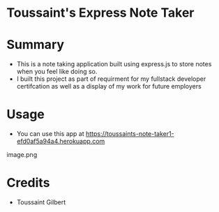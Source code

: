 # Toussaint's Express Note Taker

# Summary
- This is a note taking application built using express.js to store notes when you feel like doing so.
- I built this project as part of requirment for my fullstack developer certifcation as well as a display of my work for future employers

# Usage 
- You can use this app at https://toussaints-note-taker1-efd0af5a94a4.herokuapp.com


image.png 

# Credits
- Toussaint Gilbert





